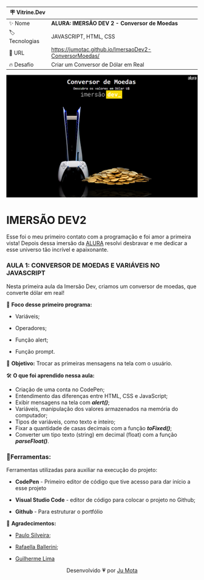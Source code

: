 | :placard: Vitrine.Dev |     |
| ------------- | --- |
| :sparkles: Nome | **ALURA: IMERSÃO DEV 2 - Conversor de Moedas** 
| :label: Tecnologias | JAVASCRIPT, HTML, CSS 
| :rocket: URL | https://jumotac.github.io/ImersaoDev2-ConversorMoedas/
| :fire: Desafio | Criar um Conversor de Dólar em Real 

<!-- Inserir imagem com a #vitrinedev ao final do link -->
![](https://raw.githubusercontent.com/jumotac/ImersaoDev2-ConversorMoedas/master/conversor-moedas.png#vitrinedev)

# IMERSÃO DEV2 

Esse foi o meu primeiro contato com a programação e foi amor a primeira vista! Depois dessa imersão da [ALURA](www.alura.com.br) resolvi desbravar e me dedicar a esse universo tão incrível e apaixonante.



### AULA 1: CONVERSOR DE MOEDAS E VARIÁVEIS NO JAVASCRIPT

Nesta primeira aula da Imersão Dev, criamos um conversor de moedas, que converte dólar em real! 



📒 **Foco desse primeiro programa:**

- Variáveis; 

- Operadores; 

- Função alert;

- Função prompt. 

  

:dart: **Objetivo:**
Trocar as primeiras mensagens na tela com o usuário.



🛠  **O que foi aprendido nessa aula:** 

- Criação de uma conta no CodePen;
- Entendimento das diferenças entre HTML, CSS e JavaScript;
- Exibir mensagens na tela com **_alert()_**;
- Variáveis, manipulação dos valores armazenados na memória do computador;
- Tipos de variáveis, como texto e inteiro;
- Fixar a quantidade de casas decimais com a função **_toFixed()_**;
- Converter um tipo texto (string) em decimal (float) com a função **_parseFloat()_**.



### :wrench:Ferramentas:

Ferramentas utilizadas para auxiliar na execução do projeto:

- **CodePen** - Primeiro editor de código que tive acesso para dar início a esse projeto

- **Visual Studio Code** - editor de código para colocar o projeto no Github;

- **Github** - Para estruturar o portfólio 


🔖  **Agradecimentos:**

- [Paulo Silveira](https://www.linkedin.com/in/paulosilveira/);

- [Rafaella Ballerini](https://www.linkedin.com/in/rafaella-ballerini-45875016a/?originalSubdomain=br);
- [Guilherme Lima](https://www.linkedin.com/in/guilherme-lima-458925178/)



 <p align="center">Desenvolvido 💗 por <a href="https://github.com/jumotac">Ju Mota</a></p>



